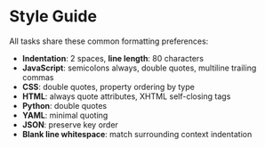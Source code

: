 # Style Guide

All tasks share these common formatting preferences:

- **Indentation**: 2 spaces, **line length**: 80 characters
- **JavaScript**: semicolons always, double quotes, multiline trailing commas
- **CSS**: double quotes, property ordering by type  
- **HTML**: always quote attributes, XHTML self-closing tags
- **Python**: double quotes
- **YAML**: minimal quoting
- **JSON**: preserve key order
- **Blank line whitespace**: match surrounding context indentation
